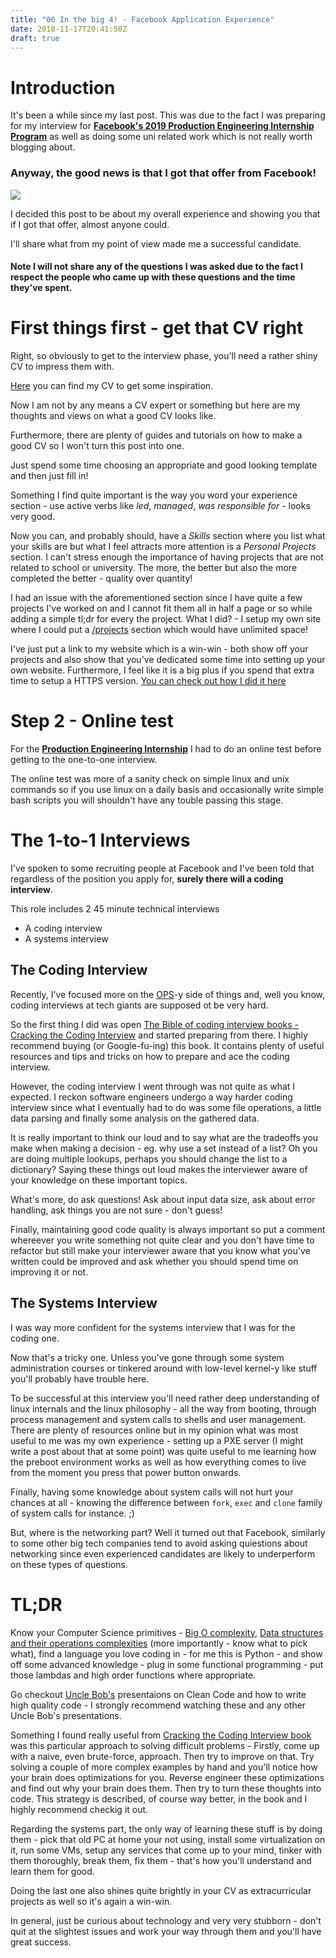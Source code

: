 ```yaml
---
title: "06 In the big 4! - Facebook Application Experience"
date: 2018-11-17T20:41:50Z
draft: true
---
```


# Introduction

It's been a while since my last post.
This was due to the fact I was preparing for my interview for [**Facebook's 2019 Production Engineering Internship Program**](https://www.facebook.com/careers/jobs/513843009077435/) as well as doing some uni related work which is not really worth blogging about.

### Anyway, the good news is that I got that offer from Facebook!

![](/images/06-Facebook-Application-Feedback-5fbb016d.png)

I decided this post to be about my overall experience and showing you that if I got that offer, almost anyone could.

I'll share what from my point of view made me a successful candidate.

#### Note I will not share any of the questions I was asked due to the fact I respect the people who came up with these questions and the time they've spent.

# First things first - get that CV right

Right, so obviously to get to the interview phase, you'll need a rather shiny CV to impress them with.

[Here](/images/06-cv.pdf) you can find my CV to get some inspiration.

Now I am not by any means a CV expert or something but here are my thoughts and views on what a good CV looks like.

Furthermore, there are plenty of guides and tutorials on how to make a good CV so I won't turn this post into one.

Just spend some time choosing an appropriate and good looking template and then just fill in!

Something I find quite important is the way you word your experience section - use active verbs like *led*, *managed*, *was responsible for* - looks very good.

Now you can, and probably should, have a *Skills* section where you list what your skills are but what I feel attracts more attention is a *Personal Projects* section.
I can't stress enough the importance of having projects that are not related to school or university.
The more, the better but also the more completed the better - quality over quantity!

I had an issue with the aforementioned section since I have quite a few projects I've worked on and I cannot fit them all in half a page or so while adding a simple tl;dr for every the project.
What I did? - I setup my own site where I could put a [/projects](/projects) section which would have unlimited space!

I've just put a link to my website which is a win-win - both show off your projects and also show that you've dedicated some time into setting up your own website.
Furthermore, I feel like it is a big plus if you spend that extra time to setup a HTTPS version.
[You can check out how I did it here](/blog/02-blog-a-blog/)

# Step 2 - Online test

For the [**Production Engineering Internship**](https://www.facebook.com/careers/jobs/513843009077435/) I had to do an online test before getting to the one-to-one interview.

The online test was more of a sanity check on simple linux and unix commands so if you use linux on a daily basis and occasionally write simple bash scripts you will shouldn't have any touble passing this stage.

# The 1-to-1 Interviews

I've spoken to some recruiting people at Facebook and I've been told that regardless of the position you apply for, **surely there will a coding interview**.


This role includes 2 45 minute technical interviews

- A coding interview
- A systems interview


## The Coding Interview
Recently, I've focused more on the [OPS](https://en.wikipedia.org/wiki/Information_technology_operations)-y side of things and, well you know, coding interviews at tech giants are supposed ot be very hard.

So the first thing I did was open [The Bible of coding interview books - Cracking the Coding Interview](https://www.amazon.co.uk/Cracking-Coding-Interview-6th-Programming/dp/0984782850) and started preparing from there.
I highly recommend buying (or Google-fu-ing) this book. It contains plenty of useful resources and tips and tricks on how to prepare and ace the coding interview.

However, the coding interview I went through was not quite as what I expected. I reckon software engineers undergo a way harder coding interview since what I eventually had to do was some file operations, a little data parsing and finally some analysis on the gathered data.

It is really important to think our loud and to say what are the tradeoffs you make when making a decision - eg. why use a set instead of a list? Oh you are doing multiple lookups, perhaps you should change the list to a dictionary?
Saying these things out loud makes the interviewer aware of your knowledge on these important topics.

What's more, do ask questions! Ask about input data size, ask about error handling, ask things you are not sure - don't guess!

Finally, maintaining good code quality is always important so put a comment whereever you write something not quite clear and you don't have time to refactor but still make your interviewer aware that you know what you've written could be improved and ask whether you should spend time on improving it or not.


## The Systems Interview
I was way more confident for the systems interview that I was for the coding one.

Now that's a tricky one. Unless you've gone through some system administration courses or tinkered around with low-level kernel-y like stuff you'll probably have trouble here.

To be successful at this interview you'll need rather deep understanding of linux internals and the linux philosophy - all the way from booting, through process management and system calls to shells and user management.
There are plenty of resources online but in my opinion what was most useful to me was my own experience - setting up a PXE server (I might write a post about that at some point) was quite useful to me learning how the preboot environment works as well as how everything comes to live from the moment you press that power button onwards.

Finally, having some knowledge about system calls will not hurt your chances at all - knowing the difference between `fork`, `exec` and `clone` family of system calls for instance. ;)

But, where is the networking part?
Well it turned out that Facebook, similarly to some other big tech companies tend to avoid asking quiestions about networking since even experienced candidates are likely to underperform on these types of questions.

# TL;DR

Know your Computer Science primitives - [Big O complexity](https://en.wikipedia.org/wiki/Big_O_notation), [Data structures and their operations complexities](http://bigocheatsheet.com/) (more importantly - know what to pick what),
find a language you love coding in - for me this is Python - and show off some advanced knowledge - plug in some functional programming - put those lambdas and high order functions where appropriate.

Go checkout [Uncle Bob's](https://www.youtube.com/watch?v=QedpQjxBPMA&list=PLlu0CT-JnSasQzGrGzddSczJQQU7295D2) presentaions on Clean Code and how to write high quality code - I strongly recommend watching these and any other Uncle Bob's presentations.

Something I found really useful from [Cracking the Coding Interview book](https://www.amazon.co.uk/Cracking-Coding-Interview-6th-Programming/dp/0984782850) was this particular approach to solving difficult problems - Firstly, come up with a naive, even brute-force, approach. Then try to improve on that. Try solving a couple of more complex examples by hand and you'll notice how your brain does optimizations for you.
Reverse engineer these optimizations and find out why your brain does them. Then try to turn these thoughts into code. This strategy is described, of course way better, in the book and I highly recommend checkig it out.

Regarding the systems part, the only way of learning these stuff is by doing them - pick that old PC at home your not using, install some virtualization on it, run some VMs, setup any services that come up to your mind, tinker with them thoroughly, break them, fix them - that's how you'll understand and learn them for good.

Doing the last one also shines quite brightly in your CV as extracurricular projects as well so it's again a win-win.

In general, just be curious about technology and very very stubborn - don't quit at the slightest issues and work your way through them and you'll have great success.
